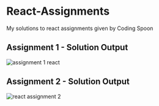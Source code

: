 # React-Assignments
My solutions to react assignments given by Coding Spoon

## Assignment 1 - Solution Output
![assignment 1 react](https://user-images.githubusercontent.com/74138570/213388036-7e5a8797-c834-492f-8ba6-66e8e4a094b8.gif)

## Assignment 2 - Solution Output
![react assignment 2](https://user-images.githubusercontent.com/74138570/215746300-ad06b2f2-0eaf-4312-8c9f-851b1a9bb86a.gif)
